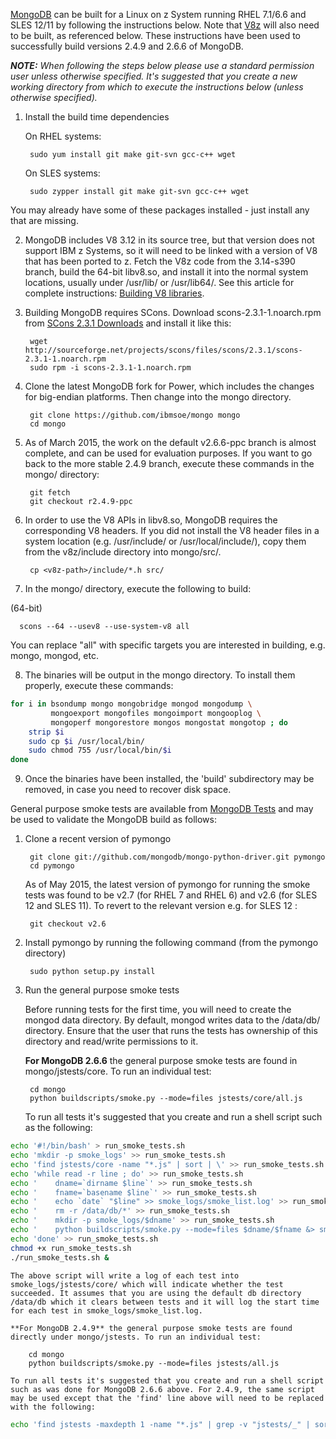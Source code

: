 [MongoDB](http://mongodb.org/) can be built for a Linux on z System running RHEL 7.1/6.6 and SLES 12/11 by following the instructions below.
Note that [V8z](https://github.com/andrewlow/v8z/) will also need to be built, as referenced below.
These instructions have been used to successfully build versions 2.4.9 and 2.6.6 of MongoDB.

_**NOTE:** When following the steps below please use a standard permission user unless otherwise specified. It's suggested that you create a new working directory from which to execute the instructions below (unless otherwise specified)._


1. Install the build time dependencies

    On RHEL systems:

        sudo yum install git make git-svn gcc-c++ wget

    On SLES systems:

        sudo zypper install git make git-svn gcc-c++ wget

  You may already have some of these packages installed - just install any that are missing.
  
2. MongoDB includes V8 3.12 in its source tree, but that version does not support IBM z Systems, so it will need to be linked with a version of V8 that has been ported to z. Fetch the V8z code from the 3.14-s390 branch, build the 64-bit libv8.so, and install it into the normal system locations, usually under /usr/lib/ or /usr/lib64/. See this article for complete instructions: [Building V8 libraries](https://github.com/linux-on-ibm-z/docs/wiki/Building-V8-libraries).

3. Building MongoDB requires SCons. Download scons-2.3.1-1.noarch.rpm from [SCons 2.3.1 Downloads](http://sourceforge.net/projects/scons/files/scons/2.3.1) and install it like this:

        wget http://sourceforge.net/projects/scons/files/scons/2.3.1/scons-2.3.1-1.noarch.rpm
        sudo rpm -i scons-2.3.1-1.noarch.rpm

4. Clone the latest MongoDB fork for Power, which includes the changes for big-endian platforms.  Then change into the mongo directory.

        git clone https://github.com/ibmsoe/mongo mongo
        cd mongo

5. As of March 2015, the work on the default v2.6.6-ppc branch is almost complete, and can be used for evaluation purposes. If you want to go back to the more stable 2.4.9 branch, execute these commands in the mongo/ directory:

        git fetch
        git checkout r2.4.9-ppc

6. In order to use the V8 APIs in libv8.so, MongoDB requires the corresponding V8 headers. If you did not install the V8 header files in a system location (e.g. /usr/include/ or /usr/local/include/), copy them from the v8z/include directory into mongo/src/.

        cp <v8z-path>/include/*.h src/

7. In the mongo/ directory, execute the following to build:

  (64-bit)

      scons --64 --usev8 --use-system-v8 all

  You can replace "all" with specific targets you are interested in building, e.g. mongo, mongod, etc.

8. The binaries will be output in the mongo directory. To install them properly, execute these commands:

  ```bash
  for i in bsondump mongo mongobridge mongod mongodump \
           mongoexport mongofiles mongoimport mongooplog \
           mongoperf mongorestore mongos mongostat mongotop ; do
      strip $i
      sudo cp $i /usr/local/bin/
      sudo chmod 755 /usr/local/bin/$i
  done
  ```

9. Once the binaries have been installed, the 'build' subdirectory may be removed, in case you need to recover disk space.


General purpose smoke tests are available from [MongoDB Tests](http://www.mongodb.org/about/contributors/tutorial/test-the-mongodb-server/) and may be used to validate the MongoDB build as follows:

1. Clone a recent version of pymongo

        git clone git://github.com/mongodb/mongo-python-driver.git pymongo
        cd pymongo

    As of May 2015, the latest version of pymongo for running the smoke tests was found to be v2.7 (for RHEL 7 and RHEL 6) and v2.6 (for SLES 12 and SLES 11). To revert to the relevant version e.g. for SLES 12 :
    
        git checkout v2.6

2. Install pymongo by running the following command (from the pymongo directory)

        sudo python setup.py install

3. Run the general purpose smoke tests

    Before running tests for the first time, you will need to create the mongod data directory. By default, mongod writes data to the /data/db/ directory.  Ensure that the user that runs the tests has ownership of this directory and read/write permissions to it.

    **For MongoDB 2.6.6** the general purpose smoke tests are found in mongo/jstests/core. To run an individual test:

        cd mongo
        python buildscripts/smoke.py --mode=files jstests/core/all.js

    To run all tests it's suggested that you create and run a shell script such as the following:

  ```bash
  echo '#!/bin/bash' > run_smoke_tests.sh
  echo 'mkdir -p smoke_logs' >> run_smoke_tests.sh
  echo 'find jstests/core -name "*.js" | sort | \' >> run_smoke_tests.sh
  echo 'while read -r line ; do' >> run_smoke_tests.sh
  echo '    dname=`dirname $line`' >> run_smoke_tests.sh
  echo '    fname=`basename $line`' >> run_smoke_tests.sh
  echo '    echo `date` "$line" >> smoke_logs/smoke_list.log' >> run_smoke_tests.sh
  echo '    rm -r /data/db/*' >> run_smoke_tests.sh
  echo '    mkdir -p smoke_logs/$dname' >> run_smoke_tests.sh
  echo '    python buildscripts/smoke.py --mode=files $dname/$fname &> smoke_logs/$dname/$fname.log' >> run_smoke_tests.sh
  echo 'done' >> run_smoke_tests.sh
  chmod +x run_smoke_tests.sh
  ./run_smoke_tests.sh &
  ```

    The above script will write a log of each test into smoke_logs/jstests/core/ which will indicate whether the test succeeded. It assumes that you are using the default db directory /data/db which it clears between tests and it will log the start time for each test in smoke_logs/smoke_list.log.

    **For MongoDB 2.4.9** the general purpose smoke tests are found directly under mongo/jstests. To run an individual test:

        cd mongo
        python buildscripts/smoke.py --mode=files jstests/all.js

    To run all tests it's suggested that you create and run a shell script such as was done for MongoDB 2.6.6 above. For 2.4.9, the same script may be used except that the 'find' line above will need to be replaced with the following:
    
  ```bash
  echo 'find jstests -maxdepth 1 -name "*.js" | grep -v "jstests/_" | sort | \' >> run_smoke_tests.sh
  ```
   